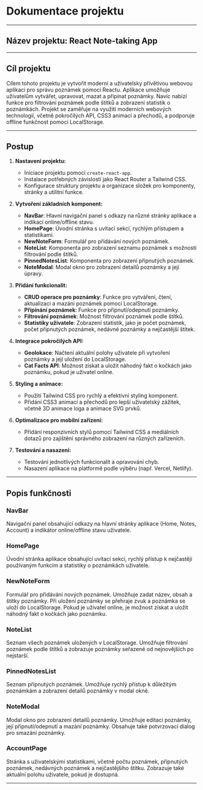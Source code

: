 # Dokumentace projektu

---

## Název projektu: **React Note-taking App**

---

## Cíl projektu
Cílem tohoto projektu je vytvořit moderní a uživatelsky přívětivou webovou aplikaci pro správu poznámek pomocí Reactu. Aplikace umožňuje uživatelům vytvářet, upravovat, mazat a připínat poznámky. Navíc nabízí funkce pro filtrování poznámek podle štítků a zobrazení statistik o poznámkách. Projekt se zaměřuje na využití moderních webových technologií, včetně pokročilých API, CSS3 animací a přechodů, a podporuje offline funkčnost pomocí LocalStorage.

---

## Postup

1. **Nastavení projektu:**
    - Iniciace projektu pomocí `create-react-app`.
    - Instalace potřebných závislostí jako React Router a Tailwind CSS.
    - Konfigurace struktury projektu a organizace složek pro komponenty, stránky a utilitní funkce.

2. **Vytvoření základních komponent:**
    - **NavBar**: Hlavní navigační panel s odkazy na různé stránky aplikace a indikací online/offline stavu.
    - **HomePage**: Úvodní stránka s uvítací sekcí, rychlým přístupem a statistikami.
    - **NewNoteForm**: Formulář pro přidávání nových poznámek.
    - **NoteList**: Komponenta pro zobrazení seznamu poznámek s možností filtrování podle štítků.
    - **PinnedNotesList**: Komponenta pro zobrazení připnutých poznámek.
    - **NoteModal**: Modal okno pro zobrazení detailů poznámky a její úpravy.

3. **Přidání funkcionalit:**
    - **CRUD operace pro poznámky**: Funkce pro vytváření, čtení, aktualizaci a mazání poznámek pomocí LocalStorage.
    - **Připínání poznámek**: Funkce pro připnutí/odepnutí poznámky.
    - **Filtrování poznámek**: Možnost filtrování poznámek podle štítků.
    - **Statistiky uživatele**: Zobrazení statistik, jako je počet poznámek, počet připnutých poznámek, nedávné poznámky a nejčastější štítek.

4. **Integrace pokročilých API:**
    - **Geolokace**: Načtení aktuální polohy uživatele při vytvoření poznámky a její uložení do LocalStorage.
    - **Cat Facts API**: Možnost získat a uložit náhodný fakt o kočkách jako poznámku, pokud je uživatel online.

5. **Styling a animace:**
    - Použití Tailwind CSS pro rychlý a efektivní styling komponent.
    - Přidání CSS3 animací a přechodů pro lepší uživatelský zážitek, včetně 3D animace loga a animace SVG prvků.

6. **Optimalizace pro mobilní zařízení:**
    - Přidání responzivních stylů pomocí Tailwind CSS a mediálních dotazů pro zajištění správného zobrazení na různých zařízeních.

7. **Testování a nasazení:**
    - Testování jednotlivých funkcionalit a opravování chyb.
    - Nasazení aplikace na platformě podle výběru (např. Vercel, Netlify).

---

## Popis funkčnosti

### **NavBar**
Navigační panel obsahující odkazy na hlavní stránky aplikace (Home, Notes, Account) a indikátor online/offline stavu uživatele.

### **HomePage**
Úvodní stránka aplikace obsahující uvítací sekci, rychlý přístup k nejčastěji používaným funkcím a statistiky o poznámkách uživatele.

### **NewNoteForm**
Formulář pro přidávání nových poznámek. Umožňuje zadat název, obsah a štítky poznámky. Při uložení poznámky se přehraje zvuk a poznámka se uloží do LocalStorage. Pokud je uživatel online, je možnost získat a uložit náhodný fakt o kočkách jako poznámku.

### **NoteList**
Seznam všech poznámek uložených v LocalStorage. Umožňuje filtrování poznámek podle štítků a zobrazuje poznámky seřazené od nejnovějších po nejstarší.

### **PinnedNotesList**
Seznam připnutých poznámek. Umožňuje rychlý přístup k důležitým poznámkám a zobrazení detailů poznámky v modal okně.

### **NoteModal**
Modal okno pro zobrazení detailů poznámky. Umožňuje editaci poznámky, její připnutí/odepnutí a mazání poznámky. Obsahuje také potvrzovací dialog pro smazání poznámky.

### **AccountPage**
Stránka s uživatelskými statistikami, včetně počtu poznámek, připnutých poznámek, nedávných poznámek a nejčastějšího štítku. Zobrazuje také aktuální polohu uživatele, pokud je dostupná.

---